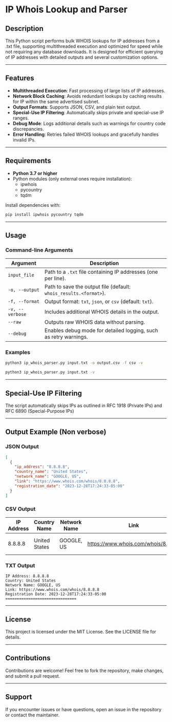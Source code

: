 # IP Whois Lookup and Parser

## Description
This Python script performs bulk WHOIS lookups for IP addresses from a .txt file, supporting multithreaded execution and optimized for speed while not requiring any database downloads. It is designed for efficient querying of IP addresses with detailed outputs and several customization options.

---

## Features
- **Multithreaded Execution**: Fast processing of large lists of IP addresses.
- **Network Block Caching**: Avoids redundant lookups by caching results for IP within the same advertised subnet.
- **Output Formats**: Supports JSON, CSV, and plain text output.
- **Special-Use IP Filtering**: Automatically skips private and special-use IP ranges.
- **Debug Mode**: Logs additional details such as warnings for country code discrepancies.
- **Error Handling**: Retries failed WHOIS lookups and gracefully handles invalid IPs.

---

## Requirements
- **Python 3.7 or higher**
- Python modules (only external ones require installation):
  - ipwhois
  - pycountry
  - tqdm

Install dependencies with:
```bash
pip install ipwhois pycountry tqdm

```

---

## Usage
### Command-line Arguments
| Argument           | Description                                                                 |
|--------------------|-----------------------------------------------------------------------------|
| `input_file`       | Path to a `.txt` file containing IP addresses (one per line).               |
| `-o, --output`     | Path to save the output file (default: `whois_results.<format>`).           |
| `-f, --format`     | Output format: `txt`, `json`, or `csv` (default: `txt`).                   |
| `-v, --verbose`    | Includes additional WHOIS details in the output.                           |
| `--raw`            | Outputs raw WHOIS data without parsing.                                    |
| `--debug`          | Enables debug mode for detailed logging, such as retry warnings.           |

### Examples
```bash
python3 ip_whois_parser.py input.txt -o output.csv -f csv -v 
```
```bash
python3 ip_whois_parser.py input.txt -v  
```

---

## Special-Use IP Filtering
The script automatically skips IPs as outlined in RFC 1918 (Private IPs) and RFC 6890 (Special-Purpose IPs)

---

## Output Example (Non verbose)
### JSON Output
```json
[
  {
    "ip_address": "8.8.8.8",
    "country_name": "United States",
    "network_name": "GOOGLE, US",
    "link": "https://www.whois.com/whois/8.8.8.8",
    "registration_date": "2023-12-28T17:24:33-05:00"
  }
]
```

### CSV Output
| IP Address | Country Name   | Network Name     | Link                                      | Registration Date               |
|------------|----------------|------------------|-------------------------------------------|---------------------------------|
| 8.8.8.8    | United States  | GOOGLE, US       | https://www.whois.com/whois/8.8.8.8       | 2023-12-28T17:24:33-05:00       |


### TXT Output
```
IP Address: 8.8.8.8
Country: United States
Network Name: GOOGLE, US
Link: https://www.whois.com/whois/8.8.8.8
Registration Date: 2023-12-28T17:24:33-05:00
===============================
```
---

## License
This project is licensed under the MIT License. See the LICENSE file for details.

---

## Contributions
Contributions are welcome! Feel free to fork the repository, make changes, and submit a pull request.

---

## Support
If you encounter issues or have questions, open an issue in the repository or contact the maintainer.

